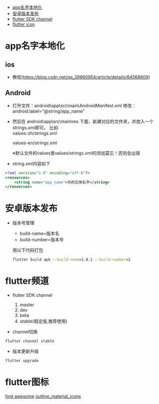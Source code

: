 - [app名字本地化](#app名字本地化)
- [安卓版本发布](#安卓版本发布)
- [flutter SDK channel](#flutter频道)
- [flutter icon](#flutter图标)


# app名字本地化

## ios
- 教程(https://blog.csdn.net/qq_39860954/article/details/84568609)

## Android

- 打开文件：android\app\src\main\AndroidManifest.xml 
  修改：android:label="@string/app_name"

- 然后在 android\app\src\main\res 下面，新建对应的文件夹，并放入一个strings.xml即可。
  比如  
  values-zh/strings.xml 

  values-en/strings.xml

  ※默认文件的values里values/strings.xml的添加莫忘！否则会出错

- string.xml内容如下

``` xml
<?xml version="1.0" encoding="utf-8"?>
<resources>
    <string name="app_name">你的应用名字</string>
</resources>
```

# 安卓版本发布

- 版本号管理
  - build-name=版本名
  - build-number=版本号

  用以下代码打包

  ``` cmd
  flutter build apk --build-name=1.0.1 --build-number=2
  ```

# flutter频道

- flutter SDK channel
   1. master
   2. dev
   3. beta
   4. stable(稳定版,推荐使用)

- channel切换

``` cmd
flutter channel stable
```

- 版本更新升级
```cmd
flutter upgrade
```

# flutter图标

[font awesome](https://fontawesome.com/v5.15/icons?d=gallery&p=2)
[outline_material_icons](https://fonts.google.com/icons?selected=Material+Iconsw)